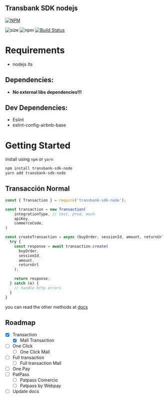 Transbank SDK nodejs
---
[![NPM](https://nodei.co/npm/transbank-sdk-node.png)](https://nodei.co/npm/transbank-sdk-node/)

![size](https://img.shields.io/github/languages/code-size/themakunga/transbank-sdk-node)
![npm](https://img.shields.io/npm/dw/transbank-sdk-node)
[![Build Status](https://travis-ci.com/themakunga/transbank-sdk-node.svg?branch=master)](https://travis-ci.com/themakunga/transbank-sdk-node)

# Requirements

- nodejs lts

## Dependencies:

- **No external libs dependencies!!!**

## Dev Dependencies:

- Eslint
- eslint-config-airbnb-base

# Getting Started

install using `npm` or `yarn`

```bash
npm install transbank-sdk-node
yarn add transbank-sdk-node
```

## Transacción Normal

```javascript
const { Transaction } = require('transbank-sdk-node');

const transaction = new Transaction(
    integrationType, // test, prod, mock
    apiKey,
    commerceCode,
)

const createTransaction = async (buyOrder, sessionId, amount, returnUrl) => {
  try {
    const response = await transaction.create(
      buyOrder,
      sessionId,
      amount,
      returnUrl
    );

    return response;
  } catch (e) {
    // handle http errors
  }
}
```

you can read the other methods at [docs](./docs)

## Roadmap

- [x] Transaction
  - [x] Mall Transaction
- [ ] One Click
  - [ ] One Click Mall
- [ ] Full transaction
  - [ ] Full transaction Mall
- [ ] One Pay
- [ ] PatPass
  - [ ] Patpass Comercio
  - [ ] Patpass by Webpay
- [ ] Update docs
